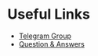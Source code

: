# Useful Links

- [Telegram Group](https://t.me/joinchat/BroIMhiOgEWVP8kZQagYZA)
- [Question & Answers](https://intranet.wiut.uz/LearningMaterial/Discussion/Details/649?moduleId=559)
